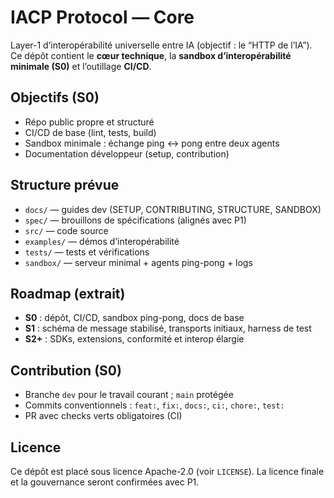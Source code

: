 # IACP Protocol — Core

Layer-1 d’interopérabilité universelle entre IA (objectif : le “HTTP de l’IA”).
Ce dépôt contient le **cœur technique**, la **sandbox d’interopérabilité minimale (S0)** et l’outillage **CI/CD**.

## Objectifs (S0)
- Répo public propre et structuré
- CI/CD de base (lint, tests, build)
- Sandbox minimale : échange ping ↔ pong entre deux agents
- Documentation développeur (setup, contribution)

## Structure prévue
- `docs/` — guides dev (SETUP, CONTRIBUTING, STRUCTURE, SANDBOX)
- `spec/` — brouillons de spécifications (alignés avec P1)
- `src/` — code source
- `examples/` — démos d’interopérabilité
- `tests/` — tests et vérifications
- `sandbox/` — serveur minimal + agents ping-pong + logs

## Roadmap (extrait)
- **S0** : dépôt, CI/CD, sandbox ping-pong, docs de base
- **S1** : schéma de message stabilisé, transports initiaux, harness de test
- **S2+** : SDKs, extensions, conformité et interop élargie

## Contribution (S0)
- Branche `dev` pour le travail courant ; `main` protégée
- Commits conventionnels : `feat:`, `fix:`, `docs:`, `ci:`, `chore:`, `test:`
- PR avec checks verts obligatoires (CI)

## Licence
Ce dépôt est placé sous licence Apache-2.0 (voir `LICENSE`).
La licence finale et la gouvernance seront confirmées avec P1.


